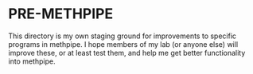 PRE-METHPIPE
============

This directory is my own staging ground for improvements to specific programs
in methpipe. I hope members of my lab (or anyone else) will improve these,
or at least test them, and help me get better functionality into methpipe.
